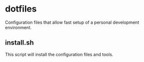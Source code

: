 # dotfiles

Configuration files that allow fast setup of a personal development environment.

## install.sh

This script will install the configuration files and tools.
